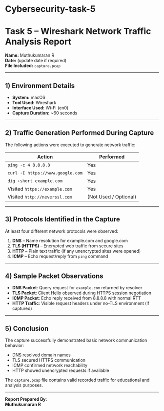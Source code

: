# Cybersecurity-task-5

# Task 5 – Wireshark Network Traffic Analysis Report
**Name:** Muthukumaran R  
**Date:** (update date if required)  
**File Included:** `capture.pcap`

---

## 1) Environment Details
- **System:** macOS
- **Tool Used:** Wireshark
- **Interface Used:** Wi-Fi (en0)
- **Capture Duration:** ~60 seconds

---

## 2) Traffic Generation Performed During Capture
The following actions were executed to generate network traffic:

| Action | Performed |
|--------|------------|
| `ping -c 4 8.8.8.8` | Yes |
| `curl -I https://www.google.com` | Yes |
| `dig +short example.com` | Yes |
| Visited `https://example.com` | Yes |
| Visited `http://neverssl.com` | (Not Used / Optional) |

---

## 3) Protocols Identified in the Capture
At least four different network protocols were observed:

1. **DNS** – Name resolution for example.com and google.com  
2. **TLS (HTTPS)** – Encrypted web traffic from secure sites  
3. **HTTP** – Plain text traffic (if any unencrypted sites were opened)  
4. **ICMP** – Echo request/reply from `ping` command

---

## 4) Sample Packet Observations
- **DNS Packet**: Query request for `example.com` returned by resolver  
- **TLS Packet**: Client Hello observed during HTTPS session negotiation  
- **ICMP Packet**: Echo reply received from 8.8.8.8 with normal RTT  
- **HTTP Traffic**: Visible request headers under no-TLS environment (if captured)

---

## 5) Conclusion
The capture successfully demonstrated basic network communication behavior:
- DNS resolved domain names
- TLS secured HTTPS communication
- ICMP confirmed network reachability
- HTTP showed unencrypted requests if available

The `capture.pcap` file contains valid recorded traffic for educational and analysis purposes.

---

**Report Prepared By:**  
**Muthukumaran R**
